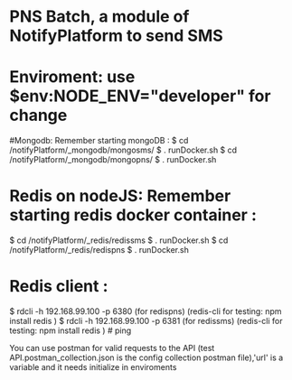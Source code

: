 # PNS Batch, a module of NotifyPlatform to send SMS

# Enviroment: use   $env:NODE_ENV="developer" for change

#Mongodb: Remember starting mongoDB :
$ cd /notifyPlatform/_mongodb/mongosms/
$ . runDocker.sh
$ cd /notifyPlatform/_mongodb/mongopns/
$ . runDocker.sh


# Redis on nodeJS: Remember starting redis docker container :
$ cd /notifyPlatform/_redis/redissms
$ . runDocker.sh
$ cd /notifyPlatform/_redis/redispns
$ . runDocker.sh

# Redis client :
  $ rdcli -h 192.168.99.100 -p 6380  (for redispns) (redis-cli for testing: npm install redis )
  $ rdcli -h 192.168.99.100 -p 6381  (for redissms) (redis-cli for testing: npm install redis )
       # ping      

You can use postman for valid requests to the API (test API.postman_collection.json is the config collection postman file),'url' is a variable and it needs initialize in enviroments
